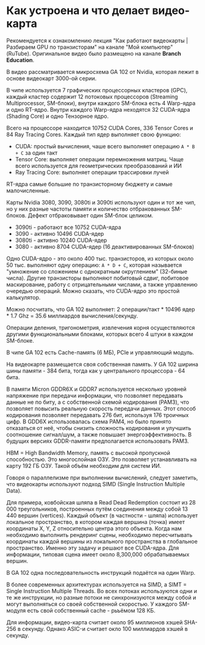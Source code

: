 # Как устроена и что делает видео-карта

Рекомендуется к ознакомлению лекция "Как работают видеокарты | Разбираем GPU по транзисторам" на канале "Мой компьютер" (RuTube). Оригинальное видео было размещено на канале **Branch Education**.

В видео рассматривается микросхема GA 102 от Nvidia, которая лежит в основе видеокарт 3000-ой серии.

В чипе используется 7 графических процессорных кластеров (GPC), каждый кластер содержит 12 потоковых процессоров (Streaming Multiprocessor, SM-блоки), внутри каждого SM-блока есть 4 Warp-ядра и одно RT-ядро. Внутри каждого Warp-ядра неходятся 32 CUDA-ядра (Shading Core) и одно Тензорное ядро.

Всего на процессоре находится 10752 CUDA Cores, 336 Tensor Cores и 84 Ray Tracing Cores. Каждый тип ядер выполняет свою функцию:

- CUDA: простый вычисления, чаше всего выполняет операцию `A * B + C` за один такт
- Tensor Core: выполняет операции перемножения матриц. Чаще всего используется для геометрических преобразований и ИИ
- Ray Tracing Core: выполняет операции трассировки лучей

RT-ядра самые большие по транзисторному бюджету и самые малочисленные.

Карты Nvidia 3080, 3090, 3080ti и 3090ti используют один и тот же чип, но у них разные частоты памяти и количество отбракованных SM-блоков. Дефект отбраковывает один SM-блок целиком.

- 3090ti - работают все 10752 CUDA-ядра
- 3090 - активно 10496 CUDA-ядер
- 3080ti - активно 10240 CUDA-ядер
- 3080 - активно 8704 CUDA-ядер (16 деактивированных SM-блоков)

Одно CUDA-ядро - это около 400 тыс. транзисторов, из которых около 50 тыс. выполняют одну операцию: `A * D + C`, которая называется "умножение со сложением с однократным округлением" (32-биные числа). Другие транзисторы выполняют побитовый сдвиг, побитовое маскирование, работу с отрицательными числами, а также управлению очередью операций. Можно сказать, что CUDA-ядро это простой калькулятор.

Можно посчитать, что GA 102 выполняет: 2 операции/такт * 10496 ядер * 1.7 Ghz = 35.6 миллиардов вычисления/секунду.

Операции деления, тригонометрия, извлечения корня осуществляются другими функциональными блоками, которых всего 4 штуки в каждом SM-блоке.

В чипе GA 102 есть Cache-память (6 МБ), PCIe и управляющий модуль.

На видеокарте размещается своя собственная память. У GA 102 ширина шины памяти - 384 бита, тогда как у центрального процессора - 64 бита.

В памяти Micron GDDR6X и GDDR7 используется несколько уровней напряжение при передачи информации, что позволяет передавать данные не по биту, а с собственной схемой кодирования (PAM3), что позволяет повысить реальную скорость передачи данных. Этот способ кодирования позволяет передавать 276 бит, используя 176 троичных цифр. В GDD6X использовалась схема PAM4, но было принято отказаться от неё, чтобы снизить сложность кодирования и улучшить соотношение сигнал/шум, а также повышает энергоэффективность. В будущих версиях GDDR-памяти предполагается использовать PAM3.

HBM = High Bandwidth Memory, память с высокой пропускной способностью. Это многослойная ОЗУ. Это позволяет устанавливать на карту 192 ГБ ОЗУ. Такой объём необходим для систем ИИ.

Говоря о параллелизме при выполнении вычислений, следует заметить, что видеокарты используют подход SIMD (Single Instruction Multiple Data).

Для примера, ковбойская шляпа в Read Dead Redemption состоит из 28 000 треугольников, построенных путём соединения между собой 13 440 вершин (vertices). Каждый объект (в частности - шляпа) использует локальное пространство, в котором каждая вершина (точка) имеет координаты X, Y, Z относительно центра этого объекта. Когда нам необходимо выполнить рендеринг сцены, необходимо пересчитывать координаты каждой вершины из локального пространства в глобальное пространство. Именно эту задачу и решают все CUDA-ядра. Для информации, типовая сцена имеет около 8,300,000 обрабатываемых вершин.

В GA 102 одна последовательность инструкций подаётся на один Warp.

В более современных архитектурах используется на SIMD, а SIMT = Single Instruction Multiple Threads. Во всех потоках используются одни и те же инструкции, но разные потоки не синхронизуются между собой и могут выполняться со своей собственной скоростью. У каждого SM-модуля есть свой собственный cache - рьъёмом 128 КБ.

Для информации, видео-карта считает около 95 миллионов хэшей SHA-256 в секунду. Однако ASIC-и считает окло 100 миллиардов хэшей в секунду.
